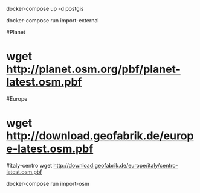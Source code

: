 docker-compose up -d postgis

docker-compose run import-external

#Planet
# wget http://planet.osm.org/pbf/planet-latest.osm.pbf

#Europe
# wget http://download.geofabrik.de/europe-latest.osm.pbf

#italy-centro
wget http://download.geofabrik.de/europe/italy/centro-latest.osm.pbf

docker-compose run import-osm
